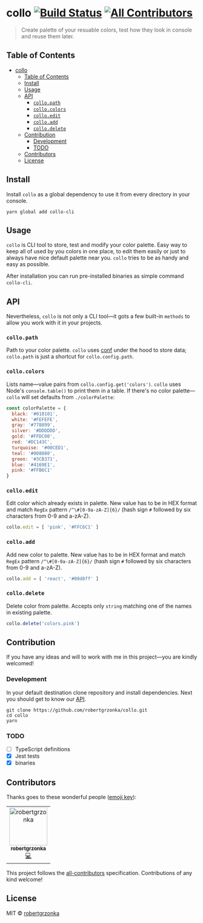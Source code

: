 # **collo** [![Build Status](https://travis-ci.com/robertgrzonka/collo.svg?branch=master)](https://travis-ci.com/robertgrzonka/collo) [![All Contributors](https://img.shields.io/badge/all_contributors-1-orange.svg?style=flat-square)](#contributors)

> Create palette of your resuable colors, test how they look in console and reuse them later.

## Table of Contents
* [collo](#collo-build-status)
  * [Table of Contents](#table-of-contents)
  * [Install](#install)
  * [Usage](#usage)
  * [API](#api)
    * [`collo.path`](#collopath)
    * [`collo.colors`](#collocolors)
    * [`collo.edit`](#colloedit)
    * [`collo.add`](#colloadd)
    * [`collo.delete`](#collodelete)
  * [Contribution](#contribution)
    * [Development](#development)
    * [TODO](#todo)
  * [Contributors](#contributors)
  * [License](#license)

## Install

Install `collo` as a global dependency to use it from every directory in your console.

```shell
yarn global add collo-cli
```

## Usage

`collo` is CLI tool to store, test and modify your color palette. Easy way to keep all of used by you colors in one place, to edit them easily or just to always have nice default palette near you. `collo` tries to be as handy and easy as possible.

After installation you can run pre-installed binaries as simple command `collo-cli`.

## API

Nevertheless, `collo` is not only a CLI tool—it gots a few built-in `methods` to allow you work with it in your projects.

### `collo.path`

Path to your color palette. `collo` uses [conf](https://github.com/sindresorhus/conf) under the hood to store data; `collo.path` is just a shortcut for `collo.config.path`.

### `collo.colors`

Lists name—value pairs from `collo.config.get('colors')`. `collo` uses Node's `console.table()` to print them in a table. 
If there's no color palette—`collo` will set defaults from `./colorPalette`:

```javascript
const colorPalette = {
  black: '#010101',
  white: '#FEFEFE',
  gray: '#778899',
  silver: '#DDDDDD',
  gold: '#FFDC00',
  red: '#DC143C',
  turquoise: '#00CED1',
  teal: '#008080',
  green: '#3CB371',
  blue: '#4169E1',
  pink: '#FFB6C1'
}
```

### `collo.edit`

Edit color which already exists in palette. 
New value has to be in HEX format and match `RegEx` pattern `/^\#[0-9a-zA-Z]{6}/` (hash sign `#` followed by six characters from 0-9 and a-zA-Z).

```javascript
collo.edit = [ 'pink', '#FFC6C1' ]
```

### `collo.add`

Add new color to palette. 
New value has to be in HEX format and match `RegEx` pattern `/^\#[0-9a-zA-Z]{6}/` (hash sign `#` followed by six characters from 0-9 and a-zA-Z).

```javascript
collo.add = [ 'react', '#00d8ff' ]
```

### `collo.delete`

Delete color from palette.
Accepts only `string` matching one of the names in existing palette.

```javascript
collo.delete('colors.pink')
```

## Contribution

If you have any ideas and will to work with me in this project—you are kindly welcomed!

### Development 

In your default destination clone repository and install dependencies. Next you should get to know our [API](#api).

```shell
git clone https://github.com/robertgrzonka/collo.git
cd collo
yarn
```

### TODO

- [ ] TypeScript definitions
- [x] Jest tests
- [x] binaries

## Contributors

Thanks goes to these wonderful people ([emoji key](https://allcontributors.org/docs/en/emoji-key)):

<!-- ALL-CONTRIBUTORS-LIST:START - Do not remove or modify this section -->
<!-- prettier-ignore -->
<table><tr><td align="center"><a href="https://robert.theguys.sh"><img src="https://avatars0.githubusercontent.com/u/35585466?v=4" width="100px;" alt="robertgrzonka"/><br /><sub><b>robertgrzonka</b></sub></a><br /><a href="https://github.com/robertgrzonka/collo/commits?author=robertgrzonka" title="Code">💻</a></td></tr></table>

<!-- ALL-CONTRIBUTORS-LIST:END -->

This project follows the [all-contributors](https://github.com/all-contributors/all-contributors) specification. Contributions of any kind welcome!

## License

MIT © [robertgrzonka](mailto:robert@theguys.sh)
